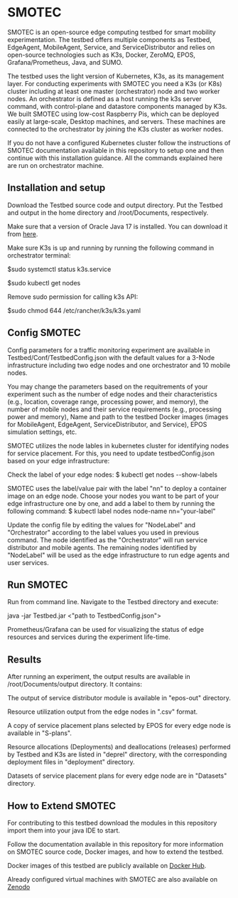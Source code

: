 # SMOTEC
SMOTEC is an open-source edge computing testbed for smart mobility experimentation. The testbed offers multiple components as Testbed, EdgeAgent, MobileAgent, Service, and ServiceDistributor and relies on open-source technologies such as K3s, Docker, ZeroMQ, EPOS, Grafana/Prometheus, Java, and SUMO.

The testbed uses the light version of Kubernetes, K3s, as its management layer. For conducting experiments with SMOTEC you need a K3s (or K8s) cluster including at least one master (orchestrator) node and two worker nodes. An orchestrator is defined as a host running the k3s server command, with control-plane and datastore components managed by K3s. We built SMOTEC using low-cost Raspberry Pis, which can be deployed easily at large-scale, Desktop machines, and servers. These machines are connected to the orchestrator by joining the K3s cluster as worker nodes.

If you do not have a configured Kubernetes cluster follow the instructions of SMOTEC documentation available in this repository to setup one and then continue with this installation guidance. All the commands explained here are run on orchestrator machine.

## Installation and setup
Download the Testbed source code and output directory. Put the Testbed and output in the home directory and /root/Documents, respectively.

Make sure that a version of Oracle Java 17 is installed. You can download it from [here](https://www.oracle.com/java/technologies/javase/jdk17-archive-downloads.html).

Make sure K3s is up and running by running the following command in orchestrator terminal:

$sudo systemctl status k3s.service

$sudo kubectl get nodes

Remove sudo permission for calling k3s API:

$sudo chmod 644 /etc/rancher/k3s/k3s.yaml

## Config SMOTEC
Config parameters for a traffic monitoring experiment are available in Testbed/Conf/TestbedConfig.json with the default values for a 3-Node infrastructure including two edge nodes and one orchestrator and 10 mobile nodes.

You may change the parameters based on the requitrements of your experiment such as the number of edge nodes and their characteristics (e.g., location, coverage range, processing power, and memory), the number of mobile nodes and their service requirements (e.g., processing power and memory), Name and path to the testbed Docker images (images for MobileAgent, EdgeAgent, ServiceDistributor, and Service), EPOS simulation settings, etc.

SMOTEC utilizes the node lables in kubernetes cluster for identifying nodes for service placement. For this, you need to update testbedConfig.json based on your edge infrastructure:

Check the label of your edge nodes:
$ kubectl get nodes --show-labels

SMOTEC uses the label/value pair with the label "nn" to deploy a container image on an edge node. Choose your nodes you want to be part of your edge infrastructure one by one, and add a label to them by running the following command:
$ kubectl label nodes node-name nn="your-label"

Update the config file by editing the values for "NodeLabel" and "Orchestrator" according to the label values you used in previous command. The node identified as the "Orchestrator" will run service distributor and mobile agents. The remaining nodes identified by "NodeLabel" will be used as the edge infrastructure to run edge agents and user services.

## Run SMOTEC
Run from command line. Navigate to the Testbed directory and execute:

java -jar Testbed.jar <"path to TestbedConfig.json">

Prometheus/Grafana can be used for visualizing the status of edge resources and services during the experiment life-time.

## Results
After running an experiment, the output results are available in /root/Documents/output directory. It contains:

The output of service distributor module is available in "epos-out" directory.

Resource utilization output from the edge nodes in ".csv" format.

A copy of service placement plans selected by EPOS for every edge node is available in "S-plans".

Resource allocations (Deployments) and deallocations (releases) performed by Testbed and K3s are listed in "deprel" directory, with the corresponding deployment files in "deployment" directory.

Datasets of service placement plans for every edge node are in "Datasets" directory.

## How to Extend SMOTEC
For contributing to this testbed download the modules in this repository import them into your java IDE to start.

Follow the documentation available in this repository for more information on SMOTEC source code, Docker images, and how to extend the testbed.

Docker images of this testbed are publicly available on [Docker Hub](https://hub.docker.com/repository/docker/zeinabne/smotec/).

Already configured virtual machines with SMOTEC are also available on [Zenodo](https://doi.org/10.5281/zenodo.8167871)
